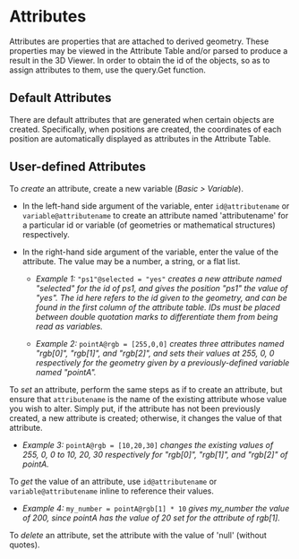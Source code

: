 # Attributes

Attributes are properties that are attached to derived geometry. These properties may be viewed in the Attribute Table and/or parsed to produce a result in the 3D Viewer. In order to obtain the id of the objects, so as to assign attributes to them, use the query.Get function.

## Default Attributes

There are default attributes that are generated when certain objects are created. Specifically, when positions are created, the coordinates of each position are automatically displayed as attributes in the Attribute Table. 

## User-defined Attributes

To _create_ an attribute, create a new variable (*Basic > Variable*). 

* In the left-hand side argument of the variable, enter `id@attributename` or `variable@attributename` to create an attribute named 'attributename' for a particular id or variable (of geometries or mathematical structures) respectively. 

* In the right-hand side argument of the variable, enter the value of the attribute. The value may be a number, a string, or a flat list. 

  * *Example 1:* `"ps1"@selected = "yes"` *creates a new attribute named "selected" for the id of ps1, and gives the position "ps1" the value of "yes". The id here refers to the id given to the geometry, and can be found in the first column of the attribute table. IDs must be placed between double quotation marks to differentiate them from being read as variables.*

  * *Example 2:* `pointA@rgb = [255,0,0]` *creates three attributes named "rgb[0]", "rgb[1]", and "rgb[2]", and sets their values at 255, 0, 0 respectively for the geometry given by a previously-defined variable named "pointA".*

To _set_ an attribute, perform the same steps as if to create an attribute, but ensure that `attributename` is the name of the existing attribute whose value you wish to alter. Simply put, if the attribute has not been previously created, a new attribute is created; otherwise, it changes the value of that attribute.

* *Example 3:* `pointA@rgb = [10,20,30]` *changes the existing values of 255, 0, 0 to 10, 20, 30 respectively for "rgb[0]", "rgb[1]", and "rgb[2]" of pointA.*

To _get_ the value of an attribute, use `id@attributename` or `variable@attributename` inline to reference their values.

* *Example 4:* `my_number = pointA@rgb[1] * 10` *gives my_number the value of 200, since pointA has the value of 20 set for the attribute of rgb[1].*

To _delete_ an attribute, set the attribute with the value of 'null' (without quotes).